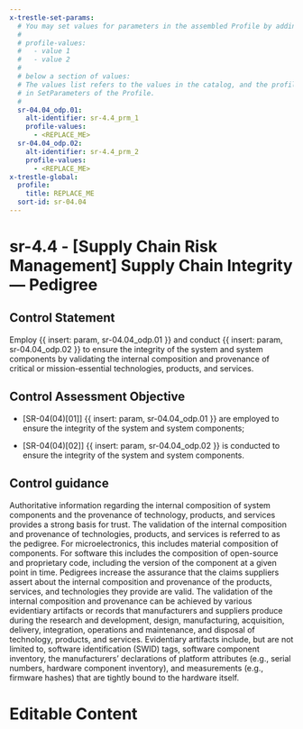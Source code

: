 ```yaml
---
x-trestle-set-params:
  # You may set values for parameters in the assembled Profile by adding
  #
  # profile-values:
  #   - value 1
  #   - value 2
  #
  # below a section of values:
  # The values list refers to the values in the catalog, and the profile-values represent values
  # in SetParameters of the Profile.
  #
  sr-04.04_odp.01:
    alt-identifier: sr-4.4_prm_1
    profile-values:
      - <REPLACE_ME>
  sr-04.04_odp.02:
    alt-identifier: sr-4.4_prm_2
    profile-values:
      - <REPLACE_ME>
x-trestle-global:
  profile:
    title: REPLACE_ME
  sort-id: sr-04.04
---
```


# sr-4.4 - \[Supply Chain Risk Management\] Supply Chain Integrity — Pedigree

## Control Statement

Employ {{ insert: param, sr-04.04_odp.01 }} and conduct {{ insert: param, sr-04.04_odp.02 }} to ensure the integrity of the system and system components by validating the internal composition and provenance of critical or mission-essential technologies, products, and services.

## Control Assessment Objective

- \[SR-04(04)[01]\] {{ insert: param, sr-04.04_odp.01 }} are employed to ensure the integrity of the system and system components;

- \[SR-04(04)[02]\] {{ insert: param, sr-04.04_odp.02 }} is conducted to ensure the integrity of the system and system components.

## Control guidance

Authoritative information regarding the internal composition of system components and the provenance of technology, products, and services provides a strong basis for trust. The validation of the internal composition and provenance of technologies, products, and services is referred to as the pedigree. For microelectronics, this includes material composition of components. For software this includes the composition of open-source and proprietary code, including the version of the component at a given point in time. Pedigrees increase the assurance that the claims suppliers assert about the internal composition and provenance of the products, services, and technologies they provide are valid. The validation of the internal composition and provenance can be achieved by various evidentiary artifacts or records that manufacturers and suppliers produce during the research and development, design, manufacturing, acquisition, delivery, integration, operations and maintenance, and disposal of technology, products, and services. Evidentiary artifacts include, but are not limited to, software identification (SWID) tags, software component inventory, the manufacturers’ declarations of platform attributes (e.g., serial numbers, hardware component inventory), and measurements (e.g., firmware hashes) that are tightly bound to the hardware itself.

# Editable Content

<!-- Make additions and edits below -->
<!-- The above represents the contents of the control as received by the profile, prior to additions. -->
<!-- If the profile makes additions to the control, they will appear below. -->
<!-- The above markdown may not be edited but you may edit the content below, and/or introduce new additions to be made by the profile. -->
<!-- If there is a yaml header at the top, parameter values may be edited. Use --set-parameters to incorporate the changes during assembly. -->
<!-- The content here will then replace what is in the profile for this control, after running profile-assemble. -->
<!-- The current profile has no added parts for this control, but you may add new ones here. -->
<!-- Each addition must have a heading either of the form ## Control my_addition_name -->
<!-- or ## Part a. (where the a. refers to one of the control statement labels.) -->
<!-- "## Control" parts are new parts added after the statement part. -->
<!-- "## Part" parts are new parts added into the top-level statement part with that label. -->
<!-- Subparts may be added with nested hash levels of the form ### My Subpart Name -->
<!-- underneath the parent ## Control or ## Part being added -->
<!-- See https://ibm.github.io/compliance-trestle/tutorials/ssp_profile_catalog_authoring/ssp_profile_catalog_authoring for guidance. -->
